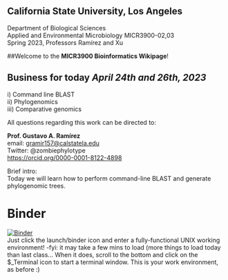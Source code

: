 ## California State University, Los Angeles <br />
Department of Biological Sciences <br />
Applied and Environmental Microbiology MICR3900-02,03 <br />
Spring 2023, Professors Ramírez and Xu <br />

##Welcome to the **MICR3900 Bioinformatics Wikipage**!

## Business for today *April 24th and 26th, 2023*<br />
i) Command line BLAST<br />
ii) Phylogenomics<br />
iii) Comparative genomics<br />

All questions regarding this work can be directed to:  

**Prof. Gustavo A. Ramírez**<br />
email: gramir157@calstatela.edu<br />
Twitter: @zombiephylotype<br />
https://orcid.org/0000-0001-8122-4898 <br />

Brief intro: <br />
Today we will learn how to perform command-line BLAST and generate phylogenomic trees. <br />

# Binder

[![Binder](https://mybinder.org/badge_logo.svg)](https://gesis.mybinder.org/binder/v2/gh/bassiousmaximus/bvcn-binder-gtotree/master?urlpath=lab)<br />
Just click the launch/binder icon and enter a fully-functional UNIX working environment! -fyi: it may take a few mins to load (more things to load today than last class... When it does, scroll to the bottom and click on the $_Terminal icon to start a terminal window. This is your work environment, as before :)
